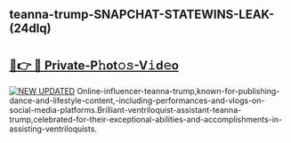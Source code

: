 ## teanna-trump-SNAPCHAT-STATEWINS-LEAK-(24dlq)


# <h2><a href="https://mediaupload.pro?-20M">🔗👉 🔴 Private-P𝚑ot𝚘𝚜-V𝚒d𝚎o</a></h2>

[![NEW UPDATED](https://i.imgur.com/0qMVB7G.gif)](https://mediaupload.pro?-20M)
Online-influencer-teanna-trump,known-for-publishing-dance-and-lifestyle-content,-including-performances-and-vlogs-on-social-media-platforms.Brilliant-ventriloquist-assistant-teanna-trump,celebrated-for-their-exceptional-abilities-and-accomplishments-in-assisting-ventriloquists.  